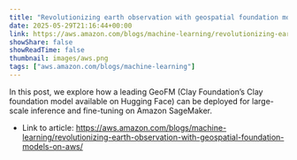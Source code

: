 ```yaml
---
title: "Revolutionizing earth observation with geospatial foundation models on AWS"
date: 2025-05-29T21:16:44+00:00
link: https://aws.amazon.com/blogs/machine-learning/revolutionizing-earth-observation-with-geospatial-foundation-models-on-aws/
showShare: false
showReadTime: false
thumbnail: images/aws.png
tags: ["aws.amazon.com/blogs/machine-learning"]
---
```

In this post, we explore how a leading GeoFM (Clay Foundation’s Clay foundation model available on Hugging Face) can be deployed for large-scale inference and fine-tuning on Amazon SageMaker.

- Link to article: https://aws.amazon.com/blogs/machine-learning/revolutionizing-earth-observation-with-geospatial-foundation-models-on-aws/